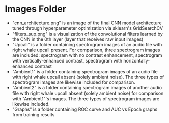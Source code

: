 Images Folder
=========================
- "cnn_architecture.png" is an image of the final CNN model architecture tuned through hyperparameter optimization via
sklearn's GridSearchCV
- "filters_sup.png" is a visualization of the convolutional filters learned by the CNN in the 0th layer (layer that receives raw input images)
- "Upcall" is a folder containing spectrogram images of an audio file with right whale upcall present. For comparison,
three spectrogram images are included: spectrogram with no contrast enhancement, spectrogram with vertically-enhanced contrast,
spectrogram with horizontally-enhanced contrast 
- "Ambient1" is a folder containing spectrogram images of an audio file with right whale upcall absent (solely ambient noise).
The three types of spectrogram images are likewise included for comparison.
- "Ambient2" is a folder containing spectrogram images of another audio file with right whale upcall absent (solely ambient noise)
for comparison with "Ambient1"'s images. The three types of spectrogram images are likewise included. 
- "Graphs" is a folder containing ROC curve and AUC vs Epoch graphs from training results
